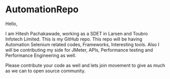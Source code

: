# AutomationRepo

Hello,

I am Hitesh Pachakawade, working as a SDET in Larsen and Toubro Infotech Limited. This is my GitHub repo.
This repo will be having Automation Selenium related codes, Frameworks, Interesting tools.
Also I will be contributing my side for JMeter, APIs, Performance testing and Performance Engineering as well.

Please contribute your code as well and lets join movement to give as much as we can to open source community.
